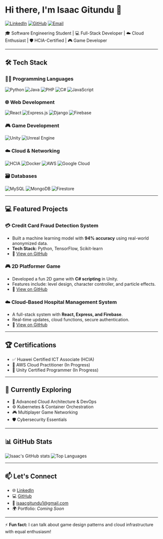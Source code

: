 # Hi there, I'm Isaac Gitundu 👋

[![LinkedIn](https://img.shields.io/badge/LinkedIn-0077B5?style=for-the-badge&logo=linkedin&logoColor=white)](https://www.linkedin.com/in/isaack-gitundu/)
[![GitHub](https://img.shields.io/badge/GitHub-100000?style=for-the-badge&logo=github&logoColor=white)](https://github.com/aizooh)
[![Email](https://img.shields.io/badge/Email-D14836?style=for-the-badge&logo=gmail&logoColor=white)](mailto:isaacgitundu1@gmail.com)

🎓 Software Engineering Student | 💻 Full-Stack Developer | ☁️ Cloud Enthusiast | 🛡️ HCIA-Certified | 🎮 Game Developer

---

## 🛠️ Tech Stack

### 👨‍💻 Programming Languages
![Python](https://img.shields.io/badge/Python-3776AB?style=for-the-badge&logo=python&logoColor=white)
![Java](https://img.shields.io/badge/Java-ED8B00?style=for-the-badge&logo=openjdk&logoColor=white)
![PHP](https://img.shields.io/badge/PHP-777BB4?style=for-the-badge&logo=php&logoColor=white)
![C#](https://img.shields.io/badge/C%23-239120?style=for-the-badge&logo=c-sharp&logoColor=white)
![JavaScript](https://img.shields.io/badge/JavaScript-F7DF1E?style=for-the-badge&logo=javascript&logoColor=black)

### 🌐 Web Development
![React](https://img.shields.io/badge/React-20232A?style=for-the-badge&logo=react&logoColor=61DAFB)
![Express.js](https://img.shields.io/badge/Express.js-000000?style=for-the-badge&logo=express&logoColor=white)
![Django](https://img.shields.io/badge/Django-092E20?style=for-the-badge&logo=django&logoColor=white)
![Firebase](https://img.shields.io/badge/Firebase-FFCA28?style=for-the-badge&logo=firebase&logoColor=black)

### 🎮 Game Development
![Unity](https://img.shields.io/badge/Unity-100000?style=for-the-badge&logo=unity&logoColor=white)
![Unreal Engine](https://img.shields.io/badge/Unreal%20Engine-0E1128?style=for-the-badge&logo=unrealengine&logoColor=white)

### ☁️ Cloud & Networking
![HCIA](https://img.shields.io/badge/HCIA-FF0000?style=for-the-badge&logo=huawei&logoColor=white)
![Docker](https://img.shields.io/badge/Docker-2496ED?style=for-the-badge&logo=docker&logoColor=white)
![AWS](https://img.shields.io/badge/AWS-232F3E?style=for-the-badge&logo=amazon-aws&logoColor=white)
![Google Cloud](https://img.shields.io/badge/Google_Cloud-4285F4?style=for-the-badge&logo=google-cloud&logoColor=white)

### 🗃️ Databases
![MySQL](https://img.shields.io/badge/MySQL-4479A1?style=for-the-badge&logo=mysql&logoColor=white)
![MongoDB](https://img.shields.io/badge/MongoDB-47A248?style=for-the-badge&logo=mongodb&logoColor=white)
![Firestore](https://img.shields.io/badge/Firestore-FFCA28?style=for-the-badge&logo=firebase&logoColor=black)

---

## 💻 Featured Projects

### 💳 Credit Card Fraud Detection System
- Built a machine learning model with **94% accuracy** using real-world anonymized data.
- **Tech Stack:** Python, TensorFlow, Scikit-learn  
- 🔗 [View on GitHub](https://github.com/aizooh/credit-card-fraud-detection)

### 🎮 2D Platformer Game
- Developed a fun 2D game with **C# scripting** in Unity.
- Features include: level design, character controller, and particle effects.  
- 🔗 [View on GitHub](https://github.com/aizooh/2d-platformer-game)

### ☁️ Cloud-Based Hospital Management System
- A full-stack system with **React, Express, and Firebase**.
- Real-time updates, cloud functions, secure authentication.
- 🔗 [View on GitHub](https://github.com/aizooh/cloud-hospital-system)

---

## 🏆 Certifications
- ✅ Huawei Certified ICT Associate (HCIA)
- 🧩 AWS Cloud Practitioner (In Progress)
- 🎯 Unity Certified Programmer (In Progress)

---

## 🌱 Currently Exploring
- 🚀 Advanced Cloud Architecture & DevOps
- ⚙️ Kubernetes & Container Orchestration
- 🎮 Multiplayer Game Networking
- 🛡️ Cybersecurity Essentials

---

## 📊 GitHub Stats

![Isaac's GitHub stats](https://github-readme-stats.vercel.app/api?username=aizooh&show_icons=true&theme=radical&hide_border=true)
![Top Languages](https://github-readme-stats.vercel.app/api/top-langs/?username=aizooh&layout=compact&theme=radical&hide_border=true)

---

## 📫 Let's Connect

- 🌐 [LinkedIn](https://www.linkedin.com/in/isaack-gitundu/)
- 💻 [GitHub](https://github.com/aizooh)
- 📧 [isaacgitundu1@gmail.com](mailto:isaacgitundu1@gmail.com)
- 🌍 Portfolio: *Coming Soon*

---

⚡ **Fun fact:** I can talk about game design patterns and cloud infrastructure with equal enthusiasm!
